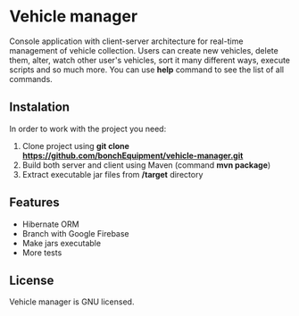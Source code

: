 # Vehicle manager
Console application with client-server architecture for real-time management 
of vehicle collection. Users can create new vehicles, delete them, alter,
watch other user's vehicles, sort it many different ways, execute scripts and so much more. 
You can use __help__ command to see the list
of all commands.

## Instalation

In order to work with the project you need:
1) Clone project using 
__git clone https://github.com/bonchEquipment/vehicle-manager.git__
2) Build both server and client using Maven (command __mvn package__)
3) Extract executable jar files from __/target__ directory

## Features
* Hibernate ORM
* Branch with Google Firebase
* Make jars executable
* More tests

## License 
Vehicle manager is GNU licensed. 
